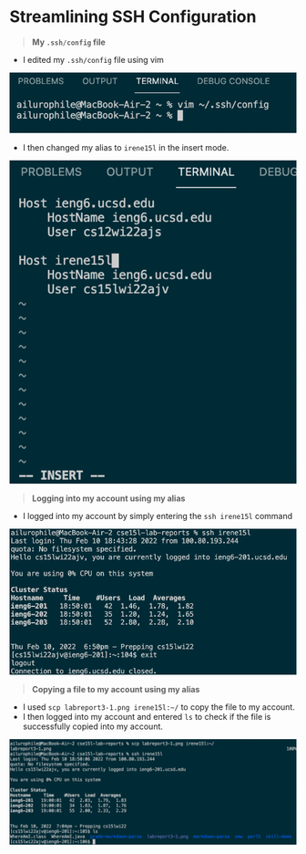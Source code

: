 # Streamlining SSH Configuration

> **My `.ssh/config` file**

* I edited my `.ssh/config` file using vim

![Image](labreport3-1.png)
* I then changed my alias to `irene15l` in the insert mode.

![Image](labreport3-2.png)

> **Logging into my account using my alias**

* I logged into my account by simply entering the `ssh irene15l` command

![Image](labreport3-3.png)

> **Copying a file to my account using my alias**

* I used `scp labreport3-1.png irene15l:~/` to copy the file to my account.
* I then logged into my account and entered `ls` to check if the file is successfully copied into my account.

![Image](labreport3-4.png)
